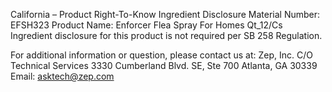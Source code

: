  
 
 
California – Product Right-To-Know Ingredient Disclosure 
Material Number: EFSH323 
Product Name: Enforcer Flea Spray For Homes Qt_12/Cs 
Ingredient disclosure for this product is not required per SB 258 Regulation. 
 
For additional information or question, please contact us at: 
Zep, Inc. 
C/O Technical Services 
3330 Cumberland Blvd. SE, Ste 700 
Atlanta, GA 30339 
Email: asktech@zep.com 
 
 
 
 
